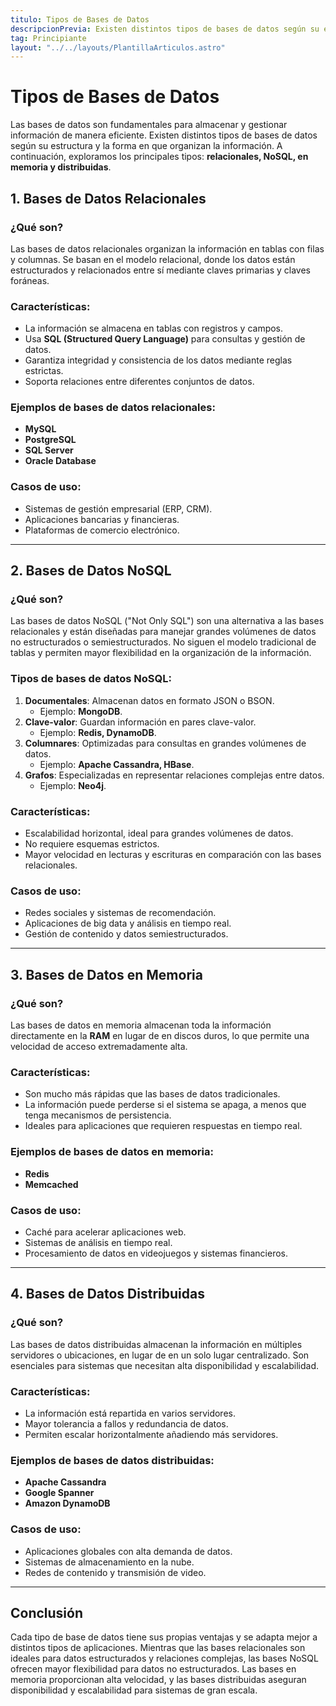 ```yaml
---
titulo: Tipos de Bases de Datos
descripcionPrevia: Existen distintos tipos de bases de datos según su estructura y la forma en que organizan la información.
tag: Principiante
layout: "../../layouts/PlantillaArticulos.astro"
---
```



# Tipos de Bases de Datos

Las bases de datos son fundamentales para almacenar y gestionar información de manera eficiente. Existen distintos tipos de bases de datos según su estructura y la forma en que organizan la información. A continuación, exploramos los principales tipos: **relacionales, NoSQL, en memoria y distribuidas**.

## 1. Bases de Datos Relacionales

### ¿Qué son?
Las bases de datos relacionales organizan la información en tablas con filas y columnas. Se basan en el modelo relacional, donde los datos están estructurados y relacionados entre sí mediante claves primarias y claves foráneas.

### Características:
- La información se almacena en tablas con registros y campos.
- Usa **SQL (Structured Query Language)** para consultas y gestión de datos.
- Garantiza integridad y consistencia de los datos mediante reglas estrictas.
- Soporta relaciones entre diferentes conjuntos de datos.

### Ejemplos de bases de datos relacionales:
- **MySQL**
- **PostgreSQL**
- **SQL Server**
- **Oracle Database**

### Casos de uso:
- Sistemas de gestión empresarial (ERP, CRM).
- Aplicaciones bancarias y financieras.
- Plataformas de comercio electrónico.

---

## 2. Bases de Datos NoSQL

### ¿Qué son?
Las bases de datos NoSQL ("Not Only SQL") son una alternativa a las bases relacionales y están diseñadas para manejar grandes volúmenes de datos no estructurados o semiestructurados. No siguen el modelo tradicional de tablas y permiten mayor flexibilidad en la organización de la información.

### Tipos de bases de datos NoSQL:
1. **Documentales**: Almacenan datos en formato JSON o BSON.
   - Ejemplo: **MongoDB**.
2. **Clave-valor**: Guardan información en pares clave-valor.
   - Ejemplo: **Redis, DynamoDB**.
3. **Columnares**: Optimizadas para consultas en grandes volúmenes de datos.
   - Ejemplo: **Apache Cassandra, HBase**.
4. **Grafos**: Especializadas en representar relaciones complejas entre datos.
   - Ejemplo: **Neo4j**.

### Características:
- Escalabilidad horizontal, ideal para grandes volúmenes de datos.
- No requiere esquemas estrictos.
- Mayor velocidad en lecturas y escrituras en comparación con las bases relacionales.

### Casos de uso:
- Redes sociales y sistemas de recomendación.
- Aplicaciones de big data y análisis en tiempo real.
- Gestión de contenido y datos semiestructurados.

---

## 3. Bases de Datos en Memoria

### ¿Qué son?
Las bases de datos en memoria almacenan toda la información directamente en la **RAM** en lugar de en discos duros, lo que permite una velocidad de acceso extremadamente alta.

### Características:
- Son mucho más rápidas que las bases de datos tradicionales.
- La información puede perderse si el sistema se apaga, a menos que tenga mecanismos de persistencia.
- Ideales para aplicaciones que requieren respuestas en tiempo real.

### Ejemplos de bases de datos en memoria:
- **Redis**
- **Memcached**

### Casos de uso:
- Caché para acelerar aplicaciones web.
- Sistemas de análisis en tiempo real.
- Procesamiento de datos en videojuegos y sistemas financieros.

---

## 4. Bases de Datos Distribuidas

### ¿Qué son?
Las bases de datos distribuidas almacenan la información en múltiples servidores o ubicaciones, en lugar de en un solo lugar centralizado. Son esenciales para sistemas que necesitan alta disponibilidad y escalabilidad.

### Características:
- La información está repartida en varios servidores.
- Mayor tolerancia a fallos y redundancia de datos.
- Permiten escalar horizontalmente añadiendo más servidores.

### Ejemplos de bases de datos distribuidas:
- **Apache Cassandra**
- **Google Spanner**
- **Amazon DynamoDB**

### Casos de uso:
- Aplicaciones globales con alta demanda de datos.
- Sistemas de almacenamiento en la nube.
- Redes de contenido y transmisión de video.

---

## Conclusión
Cada tipo de base de datos tiene sus propias ventajas y se adapta mejor a distintos tipos de aplicaciones. Mientras que las bases relacionales son ideales para datos estructurados y relaciones complejas, las bases NoSQL ofrecen mayor flexibilidad para datos no estructurados. Las bases en memoria proporcionan alta velocidad, y las bases distribuidas aseguran disponibilidad y escalabilidad para sistemas de gran escala.


